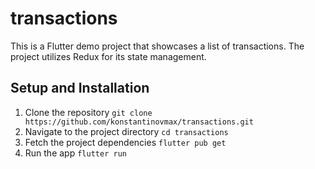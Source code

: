 # transactions

This is a Flutter demo project that showcases a list of transactions. The project utilizes Redux for its state management.

## Setup and Installation

1. Clone the repository `git clone https://github.com/konstantinovmax/transactions.git`
2. Navigate to the project directory `cd transactions`
3. Fetch the project dependencies `flutter pub get`
4. Run the app `flutter run`
